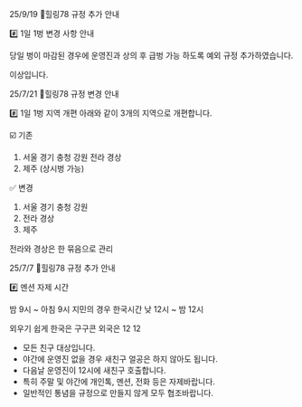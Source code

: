 25/9/19
🌈힐링78 규정 추가 안내 

#️⃣ 1일 1벙 변경 사항 안내 

당일 벙이 마감된 경우에 운영진과 상의 후 급벙 가능 하도록 예외 규정 추가하였습니다. 

이상입니다.

25/7/21
🌈힐링78 규정 변경 안내

#️⃣ 1일 1벙 지역 개편
아래와 같이 3개의 지역으로 개편합니다.

☑️ 기존
1. 서울 경기 충청 강원 전라 경상
2. 제주 (상시벙 가능)

✅️ 변경
1. 서울 경기 충청 강원
2. 전라 경상
3. 제주

전라와 경상은 한 묶음으로 관리

25/7/7
🌈힐링78 규정 추가 안내

#️⃣ 멘션 자제 시간

밤 9시 ~ 아침 9시
지민의 경우 한국시간 낮 12시 ~ 밤 12시

외우기 쉽게 한국은 구구콘
외국은 12 12

  - 모든 친구 대상입니다.
  - 야간에 운영진 없을 경우 새친구 얼공은 하지 않아도 됩니다.
  - 다음날 운영진이 12시에 새친구 호출합니다.
  - 특히 주말 및 야간에 개인톡, 멘션, 전화 등은 자제바랍니다.
  - 일반적인 통념을 규정으로 만들지 않게 모두 협조바랍니다.
